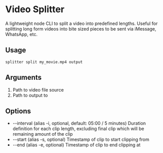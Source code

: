 # Video Splitter

A lightweight node CLI to split a video into predefined lengths. Useful for splitting long form videos into bite sized pieces to be sent via iMessage, WhatsApp, etc.

## Usage
`splitter split my_movie.mp4 output`

## Arguments
1. Path to video file source
2. Path to output to

## Options
* --interval (alias -i, optional, default: 05:00 / 5 minutes)
    Duration definition for each clip length, excluding final clip which will be remaining amount of the clip
* --start (alias -s, optional)
    Timestamp of clip to start clipping from
* --end (alias -e, optional)
    Timestamp of clip to end clipping at